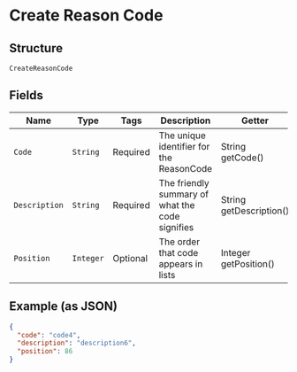 
# Create Reason Code

## Structure

`CreateReasonCode`

## Fields

| Name | Type | Tags | Description | Getter | Setter |
|  --- | --- | --- | --- | --- | --- |
| `Code` | `String` | Required | The unique identifier for the ReasonCode | String getCode() | setCode(String code) |
| `Description` | `String` | Required | The friendly summary of what the code signifies | String getDescription() | setDescription(String description) |
| `Position` | `Integer` | Optional | The order that code appears in lists | Integer getPosition() | setPosition(Integer position) |

## Example (as JSON)

```json
{
  "code": "code4",
  "description": "description6",
  "position": 86
}
```

